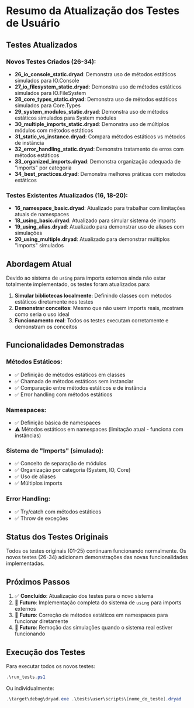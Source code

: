 # Resumo da Atualização dos Testes de Usuário

## Testes Atualizados

### Novos Testes Criados (26-34):
- **26_io_console_static.dryad**: Demonstra uso de métodos estáticos simulados para IO.Console
- **27_io_filesystem_static.dryad**: Demonstra uso de métodos estáticos simulados para IO.FileSystem
- **28_core_types_static.dryad**: Demonstra uso de métodos estáticos simulados para Core.Types
- **29_system_modules_static.dryad**: Demonstra uso de métodos estáticos simulados para System modules
- **30_multiple_imports_static.dryad**: Demonstra uso de múltiplos módulos com métodos estáticos
- **31_static_vs_instance.dryad**: Compara métodos estáticos vs métodos de instância
- **32_error_handling_static.dryad**: Demonstra tratamento de erros com métodos estáticos
- **33_organized_imports.dryad**: Demonstra organização adequada de "imports" por categoria
- **34_best_practices.dryad**: Demonstra melhores práticas com métodos estáticos

### Testes Existentes Atualizados (16, 18-20):
- **16_namespace_basic.dryad**: Atualizado para trabalhar com limitações atuais de namespaces
- **18_using_basic.dryad**: Atualizado para simular sistema de imports
- **19_using_alias.dryad**: Atualizado para demonstrar uso de aliases com simulações
- **20_using_multiple.dryad**: Atualizado para demonstrar múltiplos "imports" simulados

## Abordagem Atual

Devido ao sistema de `using` para imports externos ainda não estar totalmente implementado, os testes foram atualizados para:

1. **Simular bibliotecas localmente**: Definindo classes com métodos estáticos diretamente nos testes
2. **Demonstrar conceitos**: Mesmo que não usem imports reais, mostram como seria o uso ideal
3. **Funcionamento real**: Todos os testes executam corretamente e demonstram os conceitos

## Funcionalidades Demonstradas

### Métodos Estáticos:
- ✅ Definição de métodos estáticos em classes
- ✅ Chamada de métodos estáticos sem instanciar
- ✅ Comparação entre métodos estáticos e de instância
- ✅ Error handling com métodos estáticos

### Namespaces:
- ✅ Definição básica de namespaces
- ⚠️ Métodos estáticos em namespaces (limitação atual - funciona com instâncias)

### Sistema de "Imports" (simulado):
- ✅ Conceito de separação de módulos
- ✅ Organização por categoria (System, IO, Core)
- ✅ Uso de aliases
- ✅ Múltiplos imports

### Error Handling:
- ✅ Try/catch com métodos estáticos
- ✅ Throw de exceções

## Status dos Testes Originais

Todos os testes originais (01-25) continuam funcionando normalmente. Os novos testes (26-34) adicionam demonstrações das novas funcionalidades implementadas.

## Próximos Passos

1. ✅ **Concluído**: Atualização dos testes para o novo sistema
2. 🔄 **Futuro**: Implementação completa do sistema de `using` para imports externos
3. 🔄 **Futuro**: Correção de métodos estáticos em namespaces para funcionar diretamente
4. 🔄 **Futuro**: Remoção das simulações quando o sistema real estiver funcionando

## Execução dos Testes

Para executar todos os novos testes:
```powershell
.\run_tests.ps1
```

Ou individualmente:
```powershell
.\target\debug\dryad.exe .\tests\user\scripts\[nome_do_teste].dryad
```
